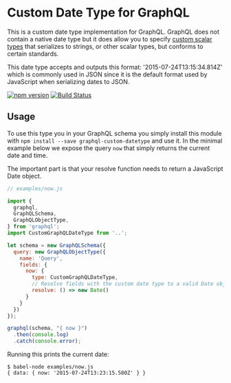 Custom Date Type for GraphQL
============================

This is a custom date type implementation for GraphQL. GraphQL does not contain
a native date type but it does allow you to specify [custom scalar types](https://facebook.github.io/graphql/#sec-Scalars)
that serializes to strings, or other scalar types, but conforms to certain
standards.

This date type accepts and outputs this format: '2015-07-24T13:15:34.814Z'
which is commonly used in JSON since it is the default format used by
JavaScript when serializing dates to JSON.

[![npm version](https://badge.fury.io/js/graphql-custom-datetype.svg)](https://badge.fury.io/js/graphql-custom-datetype)
[![Build Status](https://travis-ci.org/soundtrackyourbrand/graphql-custom-datetype.svg?branch=master)](https://travis-ci.org/soundtrackyourbrand/graphql-custom-datetype)

## Usage

To use this type you in your GraphQL schema you simply install this module with
`npm install --save graphql-custom-datetype` and use it. In the minimal example
below we expose the query `now` that simply returns the current date and time.

The important part is that your resolve function needs to return a JavaScript
Date object.

```javascript
// examples/now.js

import {
  graphql,
  GraphQLSchema,
  GraphQLObjectType,
} from 'graphql';
import CustomGraphQLDateType from '..';

let schema = new GraphQLSchema({
  query: new GraphQLObjectType({
    name: 'Query',
    fields: {
      now: {
        type: CustomGraphQLDateType,
        // Resolve fields with the custom date type to a valid Date object
        resolve: () => new Date()
      }
    }
  })
});

graphql(schema, "{ now }")
  .then(console.log)
  .catch(console.error);
```

Running this prints the current date:

```shell
$ babel-node examples/now.js
{ data: { now: '2015-07-24T13:23:15.580Z' } }
```
